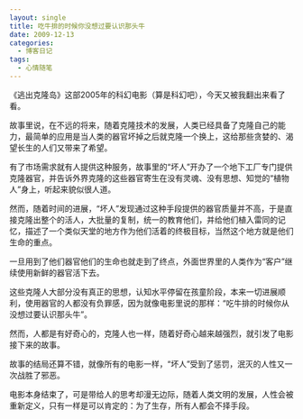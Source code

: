 ```yaml
---
layout: single
title: 吃牛排的时候你没想过要认识那头牛
date: 2009-12-13
categories:
  - 博客日记
tags:
  - 心情随笔
---
```


《逃出克隆岛》这部2005年的科幻电影（算是科幻吧），今天又被我翻出来看了看。

故事里说，在不远的将来，随着克隆技术的发展，人类已经具备了克隆自己的能力，最简单的应用是当人类的器官坏掉之后就克隆一个换上，这给那些贪婪的、渴望长生的人们又带来了希望。

有了市场需求就有人提供这种服务，故事里的“坏人”开办了一个地下工厂专门提供克隆器官，并告诉外界克隆的这些器官寄生在没有灵魂、没有思想、知觉的“植物人”身上，听起来貌似很人道。

然而，随着时间的进展，“坏人”发现通过这种手段提供的器官质量并不高，于是直接克隆出整个的活人，大批量的复制，统一的教育他们，并给他们植入雷同的记忆，描述了一个类似天堂的地方作为他们活着的终极目标，当然这个地方就是他们生命的重点。

一旦用到了他们器官他们的生命也就走到了终点，外面世界里的人类作为“客户”继续使用新鲜的器官活下去。

这些克隆人大部分没有真正的思想，认知水平停留在孩童阶段，本来一切进展顺利，使用器官的人都没有负罪感，因为就像电影里说的那样：“吃牛排的时候你从没想过要认识那头牛”。

然而，人都是有好奇心的，克隆人也一样，随着好奇心越来越强烈，就引发了电影接下来的故事。

故事的结局还算不错，就像所有的电影一样，“坏人”受到了惩罚，泯灭的人性又一次战胜了邪恶。

电影本身结束了，可是带给人的思考却漫无边际，随着人类文明的发展，人性会被重新定义，只有一样是可以肯定的：为了生存，所有人都会不择手段。
